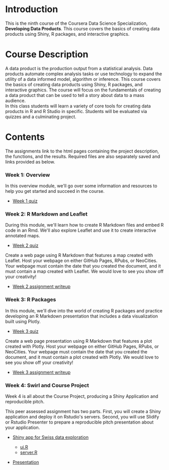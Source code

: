 # Introduction
This is the ninth course of the Coursera Data Science Specialization, **Developing Data Products**. This course covers the basics of creating data products using Shiny, R packages, and interactive graphics. 

# Course Description
A data product is the production output from a statistical analysis. Data products automate complex analysis tasks or use technology to expand the utility of a data informed model, algorithm or inference. This course covers the basics of creating data products using Shiny, R packages, and interactive graphics. The course will focus on the fundamentals of creating a data product that can be used to tell a story about data to a mass audience.  
In this class students will learn a variety of core tools for creating data products in R and R Studio in specific. Students will be evaluated via quizzes and a culminating project.

# Contents
The assignments link to the html pages containing the project description, the functions, and the results. Required files are also separately saved and links provided as below.

### Week 1: Overview
In this overview module, we'll go over some information and resources to help you get started and succeed in the course.

- [Week 1 quiz](https://kartikeyhadiya-clg.github.io/CourseraAssignments/Data%20Science%20Johns%20Hopkins%20University/Course09_DataProducts/W1Quiz.html)

### Week 2: R Markdown and Leaflet
During this module, we'll learn how to create R Markdown files and embed R code in an Rmd. We'll also explore Leaflet and use it to create interactive annotated maps.

- [Week 2 quiz](https://kartikeyhadiya-clg.github.io/CourseraAssignments/Data%20Science%20Johns%20Hopkins%20University/Course09_DataProducts/W2Quiz.html)

Create a web page using R Markdown that features a map created with Leaflet. Host your webpage on either GitHub Pages, RPubs, or NeoCities.  
Your webpage must contain the date that you created the document, and it must contain a map created with Leaflet. We would love to see you show off your creativity!

- [Week 2 assignment writeup](https://kartikeyhadiya-clg.github.io/CourseraAssignments/Data%20Science%20Johns%20Hopkins%20University/Course09_DataProducts/W2Hw.html)

### Week 3: R Packages
In this module, we'll dive into the world of creating R packages and practice developing an R Markdown presentation that includes a data visualization built using Plotly.

- [Week 3 quiz](https://kartikeyhadiya-clg.github.io/CourseraAssignments/Data%20Science%20Johns%20Hopkins%20University/Course09_DataProducts/W3Quiz.html)

Create a web page presentation using R Markdown that features a plot created with Plotly. Host your webpage on either GitHub Pages, RPubs, or NeoCities. Your webpage must contain the date that you created the document, and it must contain a plot created with Plotly. We would love to see you show off your creativity!

- [Week 3 assignment writeup](https://kartikeyhadiya-clg.github.io/CourseraAssignments/Data%20Science%20Johns%20Hopkins%20University/Course09_DataProducts/W3Hw.html)

### Week 4: Swirl and Course Project
Week 4 is all about the Course Project, producing a Shiny Application and reproducible pitch.

This peer assessed assignment has two parts. First, you will create a Shiny application and deploy it on Rstudio's servers. Second, you will use Slidify or Rstudio Presenter to prepare a reproducible pitch presentation about your application.

- [Shiny app for Swiss data exploration](https://wamber.shinyapps.io/swissdata/)
  - [ui.R](https://github.com/wamber-aww/coursera-data-science/blob/gh-pages/Course09_DataProducts/ui.R)
  - [server.R](https://github.com/wamber-aww/coursera-data-science/blob/gh-pages/Course09_DataProducts/server.R)

- [Presentation](https://wamber-aww.github.io/coursera-data-science/Course09_DataProducts/presentation.html#1)

